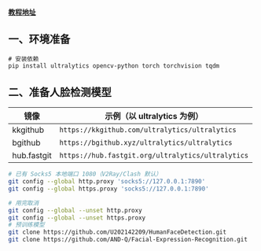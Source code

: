 #### <a href="https://www.kimi.com/chat/d3mgdrmp4uo0a7qq1580">教程地址</a>

## 一、环境准备

```
# 安装依赖
pip install ultralytics opencv-python torch torchvision tqdm
```

## 二、准备人脸检测模型
| 镜像          | 示例（以 ultralytics 为例）                              |
| ----------- | ------------------------------------------------- |
| kkgithub    | `https://kkgithub.com/ultralytics/ultralytics`    |
| bgithub     | `https://bgithub.xyz/ultralytics/ultralytics`     |
| hub.fastgit | `https://hub.fastgit.org/ultralytics/ultralytics` |



```bash
# 已有 Socks5 本地端口 1080（V2Ray/Clash 默认）
git config --global http.proxy 'socks5://127.0.0.1:7890'
git config --global https.proxy 'socks5://127.0.0.1:7890'

# 用完取消
git config --global --unset http.proxy
git config --global --unset https.proxy
# 预训练模型
git clone https://github.com/U202142209/HumanFaceDetection.git
git clone https://github.com/AND-Q/Facial-Expression-Recognition.git
```

